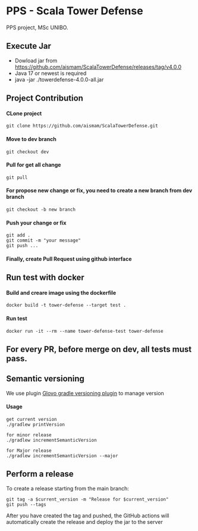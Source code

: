 # PPS - Scala Tower Defense
PPS project, MSc UNIBO.

## Execute Jar
- Dowload jar from https://github.com/aismam/ScalaTowerDefense/releases/tag/v4.0.0
- Java 17 or newest is required
- java -jar ./towerdefense-4.0.0-all.jar

## Project Contribution

#### CLone project
```
git clone https://github.com/aismam/ScalaTowerDefense.git
```

#### Move to dev branch
```
git checkout dev
```

#### Pull for get all change
```
git pull
```
#### For propose new change or fix, you need to create a new branch from dev branch 
```
git checkout -b new branch
```

#### Push your change or fix
```
git add .
git commit -m "your message"
git push ...
```

#### Finally, create Pull Request using github interface

## Run test with docker
#### Build and creare image using the dockerfile
```
docker build -t tower-defense --target test .
```

#### Run test
```
docker run -it --rm --name tower-defense-test tower-defense
```

## For every PR, before merge on dev, all tests must pass.

## Semantic versioning
We use plugin [Glovo gradle versioning plugin](https://github.com/Glovo/gradle-versioning-plugin) to manage version
#### Usage
```
get current version
./gradlew printVersion

for minor release
./gradlew incrementSemanticVersion

for Major release 
./gradlew incrementSemanticVersion --major
```

## Perform a release
To create a release starting from the main branch:

```
git tag -a $current_version -m "Release for $current_version"
git push --tags
```
After you have created the tag and pushed, the GitHub actions will automatically create the release and deploy the jar to the server

